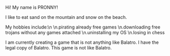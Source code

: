 Hi! My name is PRONNY! 

I like to eat sand on the mountain and snow on the beach.

My hobbies include:\n
\n.pirating already free games
\n.downloading free trojans without any games attached
\n.uninstalling my OS
\n.losing in chess

I am currently creating a game that is not anything like Balatro. I have the legal copy of Balatro. This game is not like Balatro.

